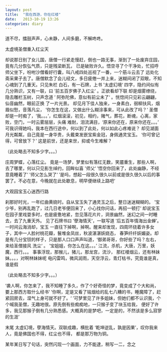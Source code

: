```yaml
---
layout: post
title:  "我在西游，你在红楼"
date:   2013-10-19 13:26
categories: diary
---
```

道不尽，擂鼓声声，心未静，人间多磨，不解咚咚。

太虚境圣僧重入红尘天

却说那日别了女儿国，唐僧一行紧走慢赶，倒也一路无事，渐到了一处废弃庄园，竟有几分恢弘气质，只是残梁断瓦，
已是破败许久。悟空寻了个干净处，忙招呼师父坐下，吩咐沙僧看好行囊，叫八戒四处巡视了一番，一个筋斗云去了
远处化斋采果子去了。唐僧默念了会儿经文，多日疲倦一并上来，迷糊间闭了双眼，不知心魂到了几重天。只见朱栏
白石，有一石牌，上书 ’太虚幻境‘ 四字，隐约间似有几分熟识，又有一联，曰 ’前五百岁佛子入红尘‘ 。正欲看却下联
却是烟雾缭绕，隐去雕栏玉树，只声念道 ’ 阿弥陀佛，意似有前尘未了‘ 。恍惚间只见彩云翩翩，仙音幽然，眼前正换
了一片光景。
却见月下佳人独来，一身素白，弱柳扶风，烟眉似愁，音落凡尘， ’你怎生在这，又做出什么糊涂事来，可从此改了吗？‘
圣僧却是一时痴了，‘我。。。’，红烟滚滚，初见，相约，赌气，葬花，断魂，心离，家败，空门，一时云雾层层，头痛
难耐，泪流满目，‘原来你还在，原来你还在。。。’  可我识得她吗，我本在西行途中，何以到了此处，何以如此心疼难说？
却见湖面月光粼粼，自己竟是一身华贵，头戴束发嵌宝紫金冠，身佩通灵宝玉。 ‘你可曾记得，可曾放下？’ 
这是前世，还是来世，抑或今生难解？

（此处略去不知多少字。。。）

庄周梦蝶，心落红尘。
竟是一场梦，梦里似有落红无数，笑靥重生，那些人啊，去了哪里，何以只见影生绰约，回眸似喜
'师父‘
’悟空你回来了，此处幽静，不经意竟睡着了‘
’师父怎么哭了‘
’是吗，想起一段很久很久以前或是很久很久以后的事罢了。不必在意，今晚就在此处歇息，明早便继续上路吧‘



大观园宝玉心迷西行路

刹那好时光，一年红曲黄娆时。自从宝玉失了通灵玉之后，整日迷迷糊糊的。
’宝少爷，别再乱跑了，过几日老爷便回来了，小心找你问话，再招一顿打‘
却说宝玉在园子里戏耍多时，也是疲惫地紧，忽见落花片片，洞景幽然，迷幻之间一时睡去，去了九重天外。
见了石牌书曰 ’孽海情天‘，一联写道 ‘后五百年情海出金蝉’。一时间云海消却，宝玉
一直往下掉啊，掉啊。醒来却发现，四周环绕着许多女子，其中一人脸衬桃花瓣，鬟堆金凤丝，秋波湛湛妖娆态，
春笋纤纤妖媚姿。却是有几分宝钗的样子，只是那人口口声声叫道，‘御弟哥哥，你好些了吗？左右，来给圣僧接风
洗尘‘ 。 
’宝姐姐，你怎么在这。。。’ 江流，杀机，大唐，万里，妖魔，西行。。。 事事浮现，那猴儿，猪儿，那龙宫，流沙，
那红楼烟云，还有林妹妹。。。，对啊林妹妹呢
电闪雷鸣，微风润雨，天空浮云，青灯枯书，究竟谁是真，谁是假

（此处略去不知多少字。。。）

‘袭人啊，你怎来了，我不知睡了多久，作了个好奇怪的梦，竟变成了个大和尚，要上那西方取什么经书‘
’你啊，定是又看了铭烟给的乱七八糟的书，睡魔障了，赶紧回房去，湿气上身可就不好了。‘
’可梦里见了许多姐妹，但她们都不认识我，个个喊我圣僧，无趣地很。原先倒有些痴痴地，一只猴子变了块玉给我，
便好了许多，我见那猴子倒有几分熟悉感。大概真的是梦吧，一定是的，不然该是多么寂寥的生涯’



末尾
太虚幻境，孽海情天。双联成趣，横批着 ‘乾坤逆乱，孰是因果’，叹你我来人，竟是佛国也不得，红尘也不得，
都是那万物为铜。

某年某日写了句话，突然闪现一个画面，力不能逮，稍写一二，念之

